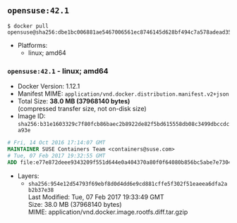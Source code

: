 ## `opensuse:42.1`

```console
$ docker pull opensuse@sha256:dbe1bc006881ae5467006561ec8746145d628bf494c7a578adead356d085b88a
```

-	Platforms:
	-	linux; amd64

### `opensuse:42.1` - linux; amd64

-	Docker Version: 1.12.1
-	Manifest MIME: `application/vnd.docker.distribution.manifest.v2+json`
-	Total Size: **38.0 MB (37968140 bytes)**  
	(compressed transfer size, not on-disk size)
-	Image ID: `sha256:b31e1603329c7f80fcb86baec2b8922de82f5bd615558db08c3499dbccdca93e`

```dockerfile
# Fri, 14 Oct 2016 17:14:07 GMT
MAINTAINER SUSE Containers Team <containers@suse.com>
# Tue, 07 Feb 2017 19:32:55 GMT
ADD file:e77e872deee9343209f551d644e0a404370a80f0f64080b856bc5abe7e7304c5 in / 
```

-	Layers:
	-	`sha256:954e12d54793f69ebf8d0d4dd6e9cd881cffe5f302f51eaeea6dfa2ab2b37e38`  
		Last Modified: Tue, 07 Feb 2017 19:33:49 GMT  
		Size: 38.0 MB (37968140 bytes)  
		MIME: application/vnd.docker.image.rootfs.diff.tar.gzip
